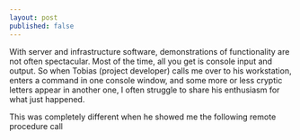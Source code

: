 ```yaml
---
layout: post
published: false
---
```

With server and infrastructure software, demonstrations of functionality are not often spectacular. Most of the time, all you get is console input and output. So when Tobias (project developer) calls me over to his workstation, enters a command in one console window, and some more or less cryptic letters appear in another one, I often struggle to share his enthusiasm for what just happened.

This was completely different when he showed me the following remote procedure call
